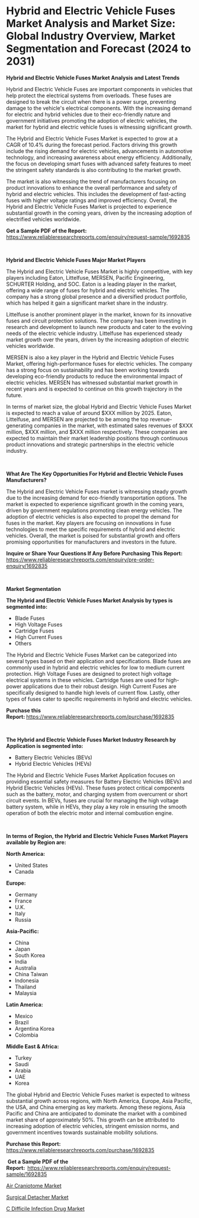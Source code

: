 <p><h1>Hybrid and Electric Vehicle Fuses Market Analysis and Market Size: Global Industry Overview, Market Segmentation and Forecast (2024 to 2031)</h1></p><p><strong>Hybrid and Electric Vehicle Fuses Market Analysis and Latest Trends</strong></p>
<p><p>Hybrid and Electric Vehicle Fuses are important components in vehicles that help protect the electrical systems from overloads. These fuses are designed to break the circuit when there is a power surge, preventing damage to the vehicle's electrical components. With the increasing demand for electric and hybrid vehicles due to their eco-friendly nature and government initiatives promoting the adoption of electric vehicles, the market for hybrid and electric vehicle fuses is witnessing significant growth.</p><p>The Hybrid and Electric Vehicle Fuses Market is expected to grow at a CAGR of 10.4% during the forecast period. Factors driving this growth include the rising demand for electric vehicles, advancements in automotive technology, and increasing awareness about energy efficiency. Additionally, the focus on developing smart fuses with advanced safety features to meet the stringent safety standards is also contributing to the market growth.</p><p>The market is also witnessing the trend of manufacturers focusing on product innovations to enhance the overall performance and safety of hybrid and electric vehicles. This includes the development of fast-acting fuses with higher voltage ratings and improved efficiency. Overall, the Hybrid and Electric Vehicle Fuses Market is projected to experience substantial growth in the coming years, driven by the increasing adoption of electrified vehicles worldwide.</p></p>
<p><strong>Get a Sample PDF of the Report:&nbsp;</strong> <a href="https://www.reliableresearchreports.com/enquiry/request-sample/1692835">https://www.reliableresearchreports.com/enquiry/request-sample/1692835</a></p>
<p>&nbsp;</p>
<p><strong>Hybrid and Electric Vehicle Fuses Major Market Players</strong></p>
<p><p>The Hybrid and Electric Vehicle Fuses Market is highly competitive, with key players including Eaton, Littelfuse, MERSEN, Pacific Engineering, SCHURTER Holding, and SOC. Eaton is a leading player in the market, offering a wide range of fuses for hybrid and electric vehicles. The company has a strong global presence and a diversified product portfolio, which has helped it gain a significant market share in the industry.</p><p>Littelfuse is another prominent player in the market, known for its innovative fuses and circuit protection solutions. The company has been investing in research and development to launch new products and cater to the evolving needs of the electric vehicle industry. Littelfuse has experienced steady market growth over the years, driven by the increasing adoption of electric vehicles worldwide.</p><p>MERSEN is also a key player in the Hybrid and Electric Vehicle Fuses Market, offering high-performance fuses for electric vehicles. The company has a strong focus on sustainability and has been working towards developing eco-friendly products to reduce the environmental impact of electric vehicles. MERSEN has witnessed substantial market growth in recent years and is expected to continue on this growth trajectory in the future.</p><p>In terms of market size, the global Hybrid and Electric Vehicle Fuses Market is expected to reach a value of around $XXX million by 2025. Eaton, Littelfuse, and MERSEN are projected to be among the top revenue-generating companies in the market, with estimated sales revenues of $XXX million, $XXX million, and $XXX million respectively. These companies are expected to maintain their market leadership positions through continuous product innovations and strategic partnerships in the electric vehicle industry.</p></p>
<p>&nbsp;</p>
<p><strong>What Are The Key Opportunities For Hybrid and Electric Vehicle Fuses Manufacturers?</strong></p>
<p><p>The Hybrid and Electric Vehicle Fuses market is witnessing steady growth due to the increasing demand for eco-friendly transportation options. The market is expected to experience significant growth in the coming years, driven by government regulations promoting clean energy vehicles. The adoption of electric vehicles is also expected to propel the demand for fuses in the market. Key players are focusing on innovations in fuse technologies to meet the specific requirements of hybrid and electric vehicles. Overall, the market is poised for substantial growth and offers promising opportunities for manufacturers and investors in the future.</p></p>
<p><strong>Inquire or Share Your Questions If Any Before Purchasing This Report:</strong> <a href="https://www.reliableresearchreports.com/enquiry/pre-order-enquiry/1692835">https://www.reliableresearchreports.com/enquiry/pre-order-enquiry/1692835</a></p>
<p>&nbsp;</p>
<p><strong>Market Segmentation</strong></p>
<p><strong>The Hybrid and Electric Vehicle Fuses Market Analysis by types is segmented into:</strong></p>
<p><ul><li>Blade Fuses</li><li>High Voltage Fuses</li><li>Cartridge Fuses</li><li>High Current Fuses</li><li>Others</li></ul></p>
<p><p>The Hybrid and Electric Vehicle Fuses Market can be categorized into several types based on their application and specifications. Blade fuses are commonly used in hybrid and electric vehicles for low to medium current protection. High Voltage Fuses are designed to protect high voltage electrical systems in these vehicles. Cartridge fuses are used for high-power applications due to their robust design. High Current Fuses are specifically designed to handle high levels of current flow. Lastly, other types of fuses cater to specific requirements in hybrid and electric vehicles.</p></p>
<p><strong>Purchase this Report:&nbsp;</strong><a href="https://www.reliableresearchreports.com/purchase/1692835">https://www.reliableresearchreports.com/purchase/1692835</a></p>
<p>&nbsp;</p>
<p><strong>The Hybrid and Electric Vehicle Fuses Market Industry Research by Application is segmented into:</strong></p>
<p><ul><li>Battery Electric Vehicles (BEVs)</li><li>Hybrid Electric Vehicles (HEVs)</li></ul></p>
<p><p>The Hybrid and Electric Vehicle Fuses Market Application focuses on providing essential safety measures for Battery Electric Vehicles (BEVs) and Hybrid Electric Vehicles (HEVs). These fuses protect critical components such as the battery, motor, and charging system from overcurrent or short circuit events. In BEVs, fuses are crucial for managing the high voltage battery system, while in HEVs, they play a key role in ensuring the smooth operation of both the electric motor and internal combustion engine.</p></p>
<p>&nbsp;</p>
<p><strong>In terms of Region, the Hybrid and Electric Vehicle Fuses Market Players available by Region are:</strong></p>
<p>
    <p> <strong> North America: </strong>
        <ul>
            <li>United States</li>
            <li>Canada</li>
        </ul>
        </p> 
    <p> <strong> Europe: </strong>
        <ul>
            <li>Germany</li>
            <li>France</li>
            <li>U.K.</li>
            <li>Italy</li>
            <li>Russia</li>
        </ul>
        </p> 
    <p> <strong> Asia-Pacific: </strong>
        <ul>
            <li>China</li>
            <li>Japan</li>
            <li>South Korea</li>
            <li>India</li>
            <li>Australia</li>
            <li>China Taiwan</li>
            <li>Indonesia</li>
            <li>Thailand</li>
            <li>Malaysia</li>
        </ul>
        </p> 
    <p> <strong> Latin America: </strong>
        <ul>
            <li>Mexico</li>
            <li>Brazil</li>
            <li>Argentina Korea</li>
            <li>Colombia</li>
        </ul>
        </p> 
    <p> <strong> Middle East & Africa: </strong>
        <ul>
            <li>Turkey</li>
            <li>Saudi</li>
            <li>Arabia</li>
            <li>UAE</li>
            <li>Korea</li>
        </ul>
    </p>
    </p>
<p><p>The global Hybrid and Electric Vehicle Fuses market is expected to witness substantial growth across regions, with North America, Europe, Asia Pacific, the USA, and China emerging as key markets. Among these regions, Asia Pacific and China are anticipated to dominate the market with a combined market share of approximately 50%. This growth can be attributed to increasing adoption of electric vehicles, stringent emission norms, and government incentives towards sustainable mobility solutions.</p></p>
<p><strong>Purchase this Report: </strong><a href="https://www.reliableresearchreports.com/purchase/1692835">https://www.reliableresearchreports.com/purchase/1692835</a></p>
<p>&nbsp;<strong>Get a Sample PDF of the Report:&nbsp;&nbsp;</strong><a href="https://www.reliableresearchreports.com/enquiry/request-sample/1692835">https://www.reliableresearchreports.com/enquiry/request-sample/1692835</a></p>
<p><strong></strong></p>
<p><p><a href="https://view.publitas.com/reportprime-1/air-craniotome-market-size-and-growth-market-segmentation-regional-and-country-breakdowns-and-market-trends-for-period-from-2023-2030/">Air Craniotome Market</a></p><p><a href="https://view.publitas.com/reportprime-1/surgical-detacher-market-centers-on-aspects-such-as-market-growth-market-share-market-opportunity-and-projected-forecasts-spanning-from-2023-to-2030/">Surgical Detacher Market</a></p><p><a href="https://view.publitas.com/reportprime-1/c-difficile-infection-drug-market-research-report-provides-critical-insights-that-can-help-shape-business-development-and-investment-strategies/">C Difficile Infection Drug Market</a></p></p>